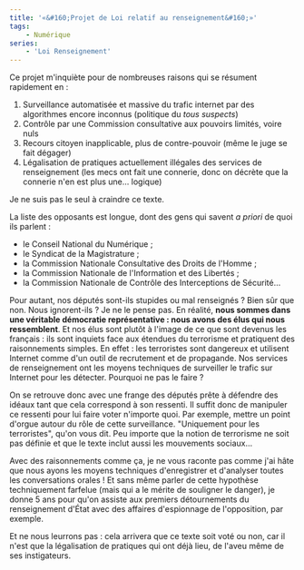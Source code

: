 ```yaml
---
title: '«&#160;Projet de Loi relatif au renseignement&#160;»'
tags:
    - Numérique
series:
    - 'Loi Renseignement'
---
```


Ce projet m'inquiète pour de nombreuses raisons qui se résument rapidement
en&nbsp;:

1.  Surveillance automatisée et massive du trafic internet par des algorithmes
    encore inconnus (politique du _tous suspects_)
2.  Contrôle par une Commission consultative aux pouvoirs limités, voire nuls
3.  Recours citoyen inapplicable, plus de contre-pouvoir (même le juge se fait
    dégager)
4.  Légalisation de pratiques actuellement illégales des services de
    renseignement (les mecs ont fait une connerie, donc on décrète que la
    connerie n'en est plus une… logique)

Je ne suis pas le seul à craindre ce texte.

<!-- more -->

La liste des opposants est longue, dont des gens qui savent _a priori_ de quoi
ils parlent&nbsp;:

-   le Conseil National du Numérique ;
-   le Syndicat de la Magistrature ;
-   la Commission Nationale Consultative des Droits de l'Homme ;
-   la Commission Nationale de l'Information et des Libertés ;
-   la Commission Nationale de Contrôle des Interceptions de Sécurité…

Pour autant, nos députés sont-ils stupides ou mal renseignés&nbsp;? Bien sûr que
non. Nous ignorent-ils&nbsp;? Je ne le pense pas. En réalité, **nous sommes dans
une véritable démocratie représentative&nbsp;: nous avons des élus qui nous
ressemblent**. Et nos élus sont plutôt à l'image de ce que sont devenus les
français&nbsp;: ils sont inquiets face aux étendues du terrorisme et pratiquent
des raisonnements simples. En effet&nbsp;: les terroristes sont dangereux et
utilisent Internet comme d'un outil de recrutement et de propagande. Nos
services de renseignement ont les moyens techniques de surveiller le trafic sur
Internet pour les détecter. Pourquoi ne pas le faire&nbsp;?

On se retrouve donc avec une frange des députés prête à défendre des idéaux tant
que cela correspond à son ressenti. Il suffit donc de manipuler ce ressenti pour
lui faire voter n'importe quoi. Par exemple, mettre un point d'orgue autour du
rôle de cette surveillance. "Uniquement pour les terroristes", qu'on vous dit.
Peu importe que la notion de terrorisme ne soit pas définie et que le texte
inclut aussi les mouvements sociaux…

Avec des raisonnements comme ça, je ne vous raconte pas comme j'ai hâte que nous
ayons les moyens techniques d'enregistrer et d'analyser toutes les conversations
orales ! Et sans même parler de cette hypothèse techniquement farfelue (mais qui
a le mérite de souligner le danger), je donne 5 ans pour qu'on assiste aux
premiers détournements du renseignement d'État avec des affaires d'espionnage de
l'opposition, par exemple.

Et ne nous leurrons pas&nbsp;: cela arrivera que ce texte soit voté ou non, car
il n'est que la légalisation de pratiques qui ont déjà lieu, de l'aveu même de
ses instigateurs.
